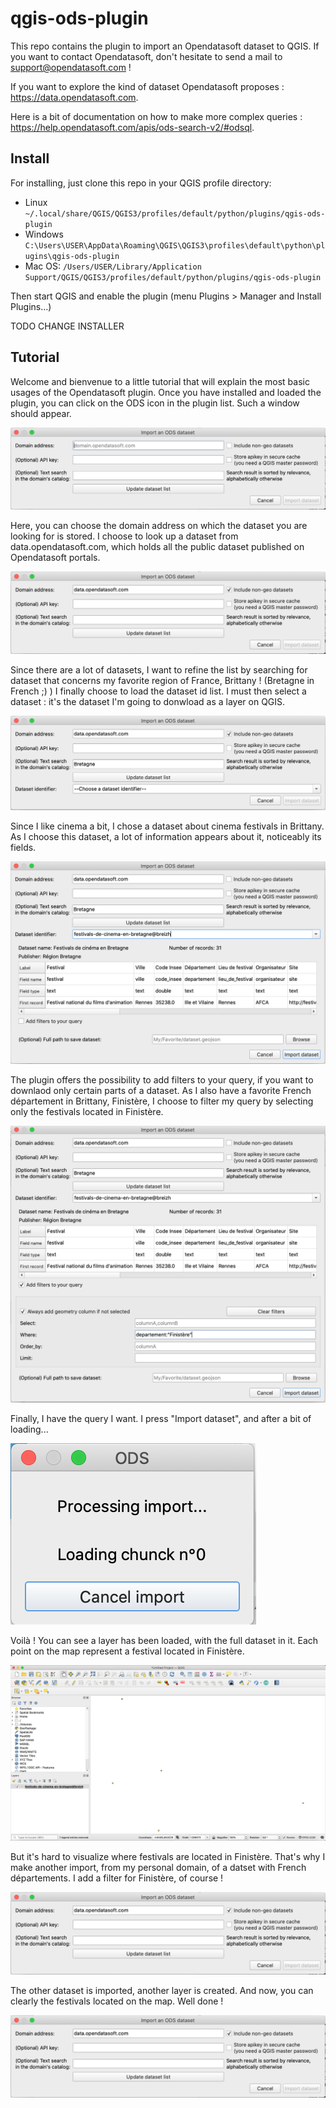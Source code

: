 # qgis-ods-plugin

This repo contains the plugin to import an Opendatasoft dataset to QGIS.
If you want to contact Opendatasoft, don't hesitate to send a mail to support@opendatasoft.com !

If you want to explore the kind of dataset Opendatasoft proposes : https://data.opendatasoft.com.

Here is a bit of documentation on how to make more complex queries : https://help.opendatasoft.com/apis/ods-search-v2/#odsql.


## Install

For installing, just clone this repo in your QGIS profile directory:
- Linux `~/.local/share/QGIS/QGIS3/profiles/default/python/plugins/qgis-ods-plugin`
- Windows `C:\Users\USER\AppData\Roaming\QGIS\QGIS3\profiles\default\python\plugins\qgis-ods-plugin`
- Mac OS: `/Users/USER/Library/Application Support/QGIS/QGIS3/profiles/default/python/plugins/qgis-ods-plugin`

Then start QGIS and enable the plugin (menu Plugins > Manager and Install Plugins...)

TODO CHANGE INSTALLER

## Tutorial

Welcome and bienvenue to a little tutorial that will explain the most basic usages of the Opendatasoft plugin.
Once you have installed and loaded the plugin, you can click on the ODS icon in the plugin list.
Such a window should appear.


![Your first steps](/documentation/Photo1.png "Your first steps")

Here, you can choose the domain address on which the dataset you are looking for is stored.
I choose to look up a dataset from data.opendatasoft.com, which holds all the public dataset published on Opendatasoft portals.

![Choose a domain](/documentation/Photo2.png "Choose a domain")

Since there are a lot of datasets, I want to refine the list by searching for dataset that concerns my favorite region of France, Brittany ! (Bretagne in French ;) )
I finally choose to load the dataset id list.
I must then select a dataset : it's the dataset I'm going to donwload as a layer on QGIS.

![Visit Brittany, it's great !](/documentation/Photo3.png "Visit Brittany, it's great !")

Since I like cinema a bit, I chose a dataset about cinema festivals in Brittany.
As I choose this dataset, a lot of information appears about it, noticeably its fields.

![Nice table](/documentation/Photo4.png "Nice table")

The plugin offers the possibility to add filters to your query, if you want to downlaod only certain parts of a dataset.
As I also have a favorite French département in Brittany, Finistère, I choose to filter my query by selecting only the festivals located in Finistère.

![Queries are made in ODSQL !](/documentation/Photo5.png "Queries are made in ODSQL !")

Finally, I have the query I want. I press "Import dataset", and after a bit of loading...

![Gotta go fast](/documentation/Photo6.png "Gotta go fast")

Voilà ! You can see a layer has been loaded, with the full dataset in it. Each point on the map represent a festival located in Finistère.

![IT'S ALIIIIVE](/documentation/Photo7.png "IT'S ALIIIIVE")

But it's hard to visualize where festivals are located in Finistère.
That's why I make another import, from my personal domain, of a datset with French départements.
I add a filter for Finistère, of course !

![Did I ever tell you I like Finistère ?](/documentation/Photo2.png "Did I ever tell you I like Finistère ?")

The other dataset is imported, another layer is created. And now, you can clearly the festivals located on the map. Well done !

![Now it's your turn to have fun !](/documentation/Photo2.png "Now it's your turn to have fun !")